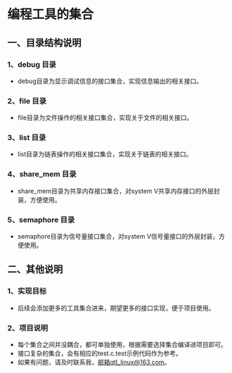 # 编程工具的集合
## 一、目录结构说明
### 1、debug 目录
* debug目录为显示调试信息的接口集合，实现信息输出的相关接口。
### 2、file 目录
* file目录为文件操作的相关接口集合，实现关于文件的相关接口。
### 3、list 目录
* list目录为链表操作的相关接口集合，实现关于链表的相关接口。
### 4、share_mem 目录
* share_mem目录为共享内存接口集合，对system V共享内存接口的外层封装，方便使用。
### 5、semaphore 目录
* semaphore目录为信号量接口集合，对system V信号量接口的外层封装，方便使用。
## 二、其他说明
### 1、实现目标
* 后续会添加更多的工具集合进来，期望更多的接口实现，便于项目使用。
### 2、项目说明
* 每个集合之间并没耦合，都可单独使用，根据需要选择集合编译进项目即可。
* 接口复杂的集合，会有相应的test.c.test示例代码作为参考。
* 如果有问题，请及时联系我，邮箱qtl_linux@163.com。
